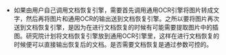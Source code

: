 - 如果由用户自己调用文档恢复引擎，需要首先调用通用OCR引擎将图片转成文字，然后再将图片和通用OCR的输出送到文档恢复引擎。之所以要将图片再次送到文档恢复引擎，是因为在进行文档恢复的时候有可能需要提取图片中的插图。研究院计划将文档恢复引擎放到通用OCR引擎里，这样在进行文档恢复的时候便可以直接输出恢复后的文档。是否需要文档恢复是通过参数可控的。